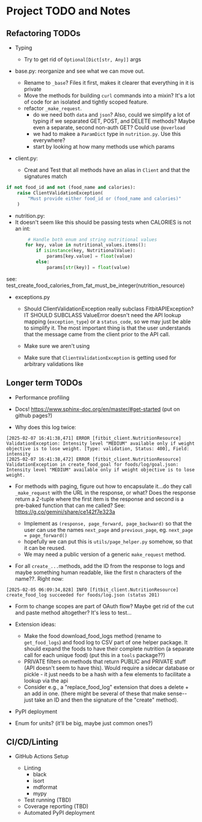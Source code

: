 # Project TODO and Notes

## Refactoring TODOs

- Typing

  - Try to get rid of `Optional[Dict[str, Any]]` args

- base.py: reorganize and see what we can move out.

  - Rename to `_base`? Files it first, makes it clearer that everything in it is
    private
  - Move the methods for building `curl` commands into a mixin? It's a lot of
    code for an isolated and tightly scoped feature.
  - refactor `_make_request`.
    - do we need both `data` and `json`? Also, could we simplify a lot of typing
      if we separated GET, POST, and DELETE methods? Maybe even a separate,
      second non-auth GET? Could use `@overload`
    - we had to makee a `ParamDict` type in `nutrition.py`. Use this everywhere?
    - start by looking at how many methods use which params

- client.py:

  - Creat and Test that all methods have an alias in `Client` and that the
    signatures match

```python
if not food_id and not (food_name and calories):
    raise ClientValidationException(
        "Must provide either food_id or (food_name and calories)"
    )
```

- nutrition.py:
- It doesn't seem like this should be passing tests when CALORIES is not an int:

```python
        # Handle both enum and string nutritional values
       for key, value in nutritional_values.items():
           if isinstance(key, NutritionalValue):
               params[key.value] = float(value)
           else:
               params[str(key)] = float(value)
```

see: test_create_food_calories_from_fat_must_be_integer(nutrition_resource)

- exceptions.py

  - Should ClientValidationException really subclass FitbitAPIException? IT
    SHOULD SUBCLASS ValueError doesn't need the API lookup mapping
    (`exception_type`) or a `status_code`, so we may just be able to simplify
    it. The most important thing is that the user understands that the message
    came from the client prior to the API call.

  - Make sure we aren't using

  - Make sure that `ClientValidationException` is getting used for arbitrary
    validations like

## Longer term TODOs

- Performance profiling

- Docs! https://www.sphinx-doc.org/en/master/#get-started (put on github pages?)

- Why does this log twice:

```log
[2025-02-07 16:41:38,471] ERROR [fitbit_client.NutritionResource] ValidationException: Intensity level "MEDIUM" available only if weight objective is to lose weight. [Type: validation, Status: 400], Field: intensity
[2025-02-07 16:41:38,472] ERROR [fitbit_client.NutritionResource] ValidationException in create_food_goal for foods/log/goal.json: Intensity level "MEDIUM" available only if weight objective is to lose weight.

```

- For methods with paging, figure out how to encapsulate it...do they call
  `_make_request` with the URL in the response, or what? Does the response
  return a 2-tuple where the first item is the response and second is a
  pre-baked function that can me called? See:
  https://g.co/gemini/share/ce142f7e323a

  - Implement as `(response, page_forward, page_backward)` so that the user can
    use the names `next_page` and `previous_page`, eg.
    `next_page = page_forward()`
  - hopefully we can put this is `utils/page_helper.py` somehow, so that it can
    be reused.
  - We may need a public version of a generic `make_request` method.

- For all `create_...`methods, add the ID from the response to logs and maybe
  something human readable, like the first n characters of the name??. Right
  now:

```log
[2025-02-05 06:09:34,828] INFO [fitbit_client.NutritionResource] create_food_log succeeded for foods/log.json (status 201)
```

- Form to change scopes are part of OAuth flow? Maybe get rid of the cut and
  paste method altogether? It's less to test...

- Extension ideas:

  - Make the food download_food_logs method (rename to `get_food_logs`) and food
    log to CSV part of one helper package. It should expand the foods to have
    their complete nutrition (a separate call for each unique food) (put this in
    a `tools` package??)
  - PRIVATE filters on methods that return PUBLIC and PRIVATE stuff (API doesn't
    seem to have this). Would require a sidecar database or pickle - it just
    needs to be a hash with a few elements to facilitate a lookup via the api
  - Consider e.g., a "replace_food_log" extension that does a delete + an add in
    one. (there might be several of these that make sense--just take an ID and
    then the signature of the "create" method).

- PyPI deployment

- Enum for units? (it'll be big, maybe just common ones?)

## CI/CD/Linting

- GitHub Actions Setup

  - Linting
    - black
    - isort
    - mdformat
    - mypy
  - Test running (TBD)
  - Coverage reporting (TBD)
  - Automated PyPI deployment
